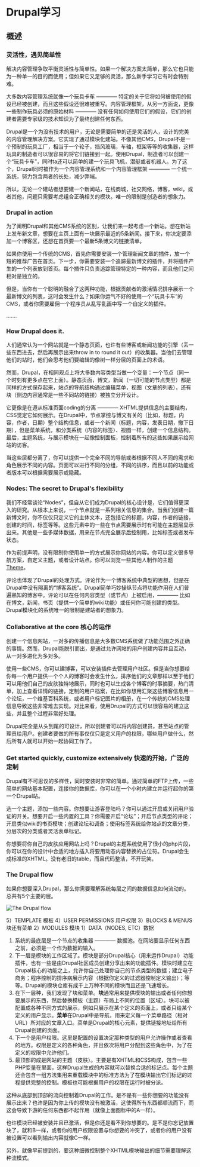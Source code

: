 # Drupal学习

## 概述

### 灵活性，遇见简单性

解决内容管理争取平衡灵活性与简单性。如果一个解决方案太简单，那么它也只能为一种单一的目的而使用；但如果它又足够的灵活，那么新手学习它有时会特别难。

大多数内容管理系统就像一个玩具卡车 ———— 特定的关于它将如何被使用的假设已经被创建，而且这些假设还很难被重写。内容管理框架，从另一方面说，更像一些制作玩具必须的原始材料 ———— 没有任何如何使用它们的假设，它们的创建者需要专家级的技术知识为了最终创建任何东西。

Drupal是一个为没有技术的用户，无论是需要简单的还是灵活的人，设计的完美的内容管理解决方案。它实现了通过模块化建站。不像其他CMS，Drupal不是一个预制的玩具工厂，相当于一个轮子，挡风玻璃，车轴，框架等等的收集器，这样玩具的制造者可以很容易的将它们链接到一起。使用Drupal，制造者可以创建一个“玩具卡车”，同时ta还可以简单的建一个玩具飞机，潜艇或者机器人。为了这个，Drupal同时被作为一个内容管理系统和一个内容管理框架 ———— 一个统一系统，努力包含两者的长处，减少弊端。

所以，无论一个建站者想要建一个新闻站，在线商城，社交网络，博客，wiki，或者其他，问题只需要考虑组合正确相关的模块。唯一的限制是创造者的想象力。

### Drupal in action

为了阐明Drupal和其他CMS系统的区别，让我们来一起考虑一个新站。想在新站上发布新文章，想要在主页上面有一块展示最近的5条新闻。接下来，你决定要添加一个博客区，还想在首页要一个最新5条博文的链接清单。

如果你使用一个传统的CMS，首先你需要安装一个管理新闻文章的插件，放一个短的推荐广告在首页。下一步，你需要安装一个追踪最新博文的插件，并将插件产生的一个列表放到首页。每个插件只负责追踪管理特定的一种内容，而且他们之间相对是独立的。

但是，当你有一个聪明的融合了这两种功能，根据贡献者的激活情况排序展示一个最新博文的列表，这时会发生什么？如果你运气不好的使用一个“玩具卡车”的CMS，或者你需要雇佣一个程序员从乱写乱画中写一个自定义的插件。

.......

### How Drupal does it.

人们通常认为一个网站就是一个静态页面，也许有些博客或新闻功能的引擎（丢一些东西进去，然后再展示出来throw in to round it out）的收集器。当他们去管理他们的站时，他们会思考他们要编辑的像树一样分层的页面上的术语。

然而，Drupal，在相同观点上将大多数内容类型当做一个变量：一个节点（同一个时刻有更多点在它上面）。静态页面，博文，新闻（一切可能的节点类型）都是同样的方式保存起来，站点的导航结构通过编辑菜单，视图（文章的列表），还有块（侧边内容通常是一些不同站的链接）被独立分开设计。

它更像是在遵从标准页面coding的分离 ———— XHTML提供信息的主要结构，CSS觉定它如何展示。在Drupal中，节点掌控与博文有关的（比如，标题，内容，作者，日期）整个结构信息，或者一个新闻（标题，内容，发表日期，撤下日期），但是菜单系统，和分类系统（内容的标签）、视图一样，创建一个信息结构。最后，主题系统，与展示模块在一起像控制面板，控制着所有的这些如果展示给网站的访客。

当这些层都分离了，你可以提供一个完全不同的导航或者根据不同人不同的需求和角色展示不同的内容。页面可以进行不同的分组，不同的排序，而且以前的功能或者版本可以根据需要展示或隐藏。

### Nodes: The secret to Drupal's flexibility

我们不经常谈论“Nodes”，但自从它们成为Drupal的核心设计是，它们值得更深入的研究。从根本上来说，一个节点就是一系列相关信息的集合。当我们创建一篇新博文时，你不仅仅只定义它的主体文本，还包括它的标题，内容，作者的链接，创建的时间，标签等等。这些元素中的一些在节点需要展示时有可能在主题层显示出来。其他是一些多媒体数据，用来在节点完全展示后控制用，比如标签或者发布状态。


作为前提声明，没有限制你使用单一的方式展示你网站的内容。你可以定义很多导航方案，自定义主题，或者设计站点。你可以浏览一些其他人制作的主题 [Theme](https://www.drupal.org/project/Themes)。

评论也体现了Drupal的处理方式。评论作为一个博客系统中典型的思想，但是在Drupal中没有隔离的“博客系统”。Drupal简单巧妙操纵节点将功能作用在人们普遍熟知的博客中。评论可以在任何内容类型（或节点）上被启用，———— 比如在博文，新闻，书页（提供一个简单的wiki功能）或任何你可能创建的类型。Drupal模块化的系统唯一的限制是建站者的想象力。


### Collaborative at the core 核心的运作

创建一个信息网站，一对多的传播信息是大多数CMS系统做了功能范围之外正确的事情。然而，Drupal能脱引而出，是通过允许网站的用户创建内容并且互动，从一对多进化为多对多。

使用一些CMS，你可以建博客，可以安装插件去管理用户社区。但是当你想要给你每一个用户提供一个个人的博客时会发生什么，排序他们的文章那样以至于他们可以用他们自己的皮肤独特地展示，同时也可以生成各个博客的时事摘要，热门清单，加上查看详情的链接，定制的用户档案，在比如你想用汇聚这些博客信息用一个论坛，一个维基百科系统，或者用户标记图片的相册，在一个传统的CMS处理信息导致这些非常难去实现。对比来看，使用Drupal的方式可以很容易的建立这些，并且整个过程非常好处理。

Drupal完全是从头到尾的可设计，所以创建者可以将内容创建员，甚至站点的管理员给用户。创建者要做的所有事仅仅只是定义用户的权限，哪些用户做什么，然后所有人就可以开始一起协同工作了。

### Get started quickly, customize extensively 快速的开始，广泛的定制

Drupal有不可思议的多样性，同时安装时非常的简单。通过简单的FTP上传，一些简单的网站基本配置，连接你的数据库，你可以在一个小时内建立并运行起你的第一个Drupal站。

选一个主题，添加一些内容。你想要让游客登陆吗？你可以通过开启或关闭用户验证的开关。想要开启一些内置的工具？你需要开启“论坛”；开启节点类型的评论；开启类似wiki的书页模块；创建论坛和调查；使用标签系统给你站点的文章分类，分层次的分类或者灵活表单标记。

你想要将你自己的皮肤应用网站上吗？Drupal的主题系统使用了很小的php片段，你可以在你的设计中合适的地方插入将要用动态内容替换的占位符。Drupal会生成标准的XHTML。没有老旧的table，而且代码整洁，不开玩笑。

### The Drupal flow

如果你想要深入Drupal，那么你需要理解系统每层之间的数据信息如何流动的。总共有5个主要的层。

![The Drupal flow](https://www.drupal.org/files/drupal_flow_0.gif)

5）TEMPLATE 模板
4）USER PERMISSIONS 用户权限
3）BLOCKS & MENUS 块还有菜单
2）MODULES 模块
1）DATA（NODES, ETC）数据

1. 系统的最底层是一个节点的收集器 ———— 数据池。在网站要显示任何东西之前，必须是一个作为数据的输入。
2. 下一层是模块的工作区域了。模块是部分Drupal核心（用来运作Drupal）功能插件，也有一些是由Drupal社区成员创建分享出来的功能插件。模块时建立在Drupal核心的功能之上，允许你自己处理你自己的节点类型的数据；建立电子商务；程序控制的排序病展示内容（根据你定义的过滤器控制定义输出）；等等。Drupal的模块仓库有成千上万种不同的模块而且还是飞速增长。
3. 在下一层种，我们发现了块和菜单。**块**通常用来提供模块的输出或者任何你想要展示的东西，然后替换模板（主题）布局上不同的位置（区域）。块可以被配置成各种不同方式的展示，例如只展示在某个定义的页面上，或者只给某个定义的用户显示。**菜单**在Drupal中是导航，用来定义每一个菜单路径（相对URL）所对应的文章入口。菜单是Drupal的核心元素，提供链接地址给所有Drupal创建的页面。
4. 下一个是用户权限。这里是配置的设置决定那种类型的用户允许操作或者查看的地方。权限是定义的各种角色，并且依次将用户分配到这些角色中，为了在定义的权限中允许他们。
5. 最顶部的成是网站的主题（皮肤）。主要是有XHTML和CSS构成，包含一些PHP变量在里面，这样Drupal生成的内容就可以替换合适的标记点。每个主题还会包含一组方法集用来重载模块中的标准方法为了在模块输出它们标记的过程提供完整的控制。模板也可能根据用户的权限在运行时被分派。

这种从底部到顶部的流向控制着Drupal的工作。是不是有一些你想要的功能没有展示出来？也许是因为你上传的模块没有被激活，这使得所有东西都顺流而下，而这会导致下游的任何东西都不起作用（就像上面图标中的A一样）。

也许模块已经被安装并且已激活，但是你还是看不到你想要的。是不是你忘记放置块了，就和B一样，或者你的用户权限设置与你想要的冲突了，或者你的用户没有被设置可以看到输出内容就像C一样。

另外，就像早前提到的，要这种细微控制整个XHTML模块输出的细节需要理解这种流模式。
